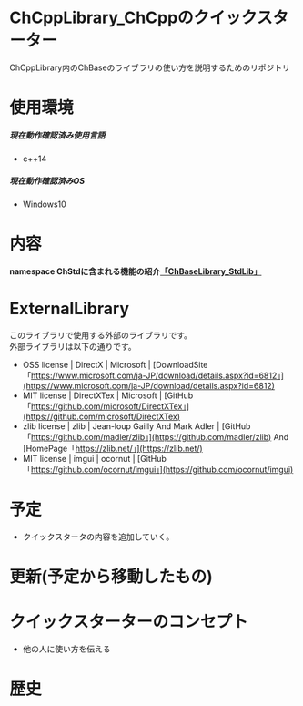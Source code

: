 
# ChCppLibrary_ChCppのクイックスターター

ChCppLibrary内のChBaseのライブラリの使い方を説明するためのリポジトリ

# 使用環境

##### 現在動作確認済み使用言語

- c++14

##### 現在動作確認済みOS

- Windows10

# 内容

#### namespace ChStdに含まれる機能の紹介[「ChBaseLibrary_StdLib」](https://github.com/Chronoss0518/ChLibrary_Cpp_QuickStarter_Windows/tree/master/ChBaseLibrary_StdLib)


# ExternalLibrary
このライブラリで使用する外部のライブラリです。<br>
外部ライブラリは以下の通りです。

- OSS license | DirectX | Microsoft | [DownloadSite「https://www.microsoft.com/ja-JP/download/details.aspx?id=6812」](https://www.microsoft.com/ja-JP/download/details.aspx?id=6812)
- MIT license | DirectXTex | Microsoft | [GitHub「https://github.com/microsoft/DirectXTex」](https://github.com/microsoft/DirectXTex)
- zlib license | zlib | Jean-loup Gailly And Mark Adler | [GitHub「https://github.com/madler/zlib」](https://github.com/madler/zlib) And [HomePage「https://zlib.net/」](https://zlib.net/)
- MIT license | imgui | ocornut | [GitHub「https://github.com/ocornut/imgui」](https://github.com/ocornut/imgui)

# 予定

- クイックスタータの内容を追加していく。

# 更新(予定から移動したもの)


# クイックスターターのコンセプト

- 他の人に使い方を伝える

# 歴史

